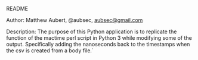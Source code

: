 README

Author:     Matthew Aubert, @aubsec, aubsec@gmail.com

Description:
The purpose of this Python application is to replicate
the function of the mactime perl script in Python 3 while
modifying some of the output.  Specifically adding the 
nanoseconds back to the timestamps when the csv
is created from a body file.`
